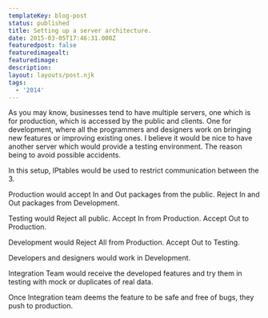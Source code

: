```yaml
---
templateKey: blog-post
status: published
title: Setting up a server architecture.
date: 2015-03-05T17:46:31.000Z
featuredpost: false
featuredimagealt:
featuredimage: 
description:
layout: layouts/post.njk
tags:
  - '2014'
---
```

As you may know, businesses tend to have multiple servers, one which is for production, which is accessed by the public and clients. One for development, where all the programmers and designers work on bringing new features or improving existing ones. I believe it would be nice to have another server which would provide a testing environment. The reason being to avoid possible accidents.

In this setup, IPtables would be used to restrict communication between the 3.

Production would accept In and Out packages from the public. Reject In and Out packages from Development.

Testing would Reject all public. Accept In from Production. Accept Out to Production.

Development would Reject All from Production. Accept Out to Testing.

Developers and designers would work in Development.

Integration Team would receive the developed features and try them in testing with mock or duplicates of real data.

Once Integration team deems the feature to be safe and free of bugs, they push to production.
